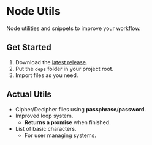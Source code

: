 # Node Utils

Node utilities and snippets to improve your workflow.

## Get Started

1. Download the [latest release](https://github.com/n0ct3ri4/NodeUtils/releases/).
2. Put the `deps` folder in your project root.
3. Import files as you need.

## Actual Utils

- Cipher/Decipher files using **passphrase**/**password**.
- Improved loop system.
  - **Returns a promise** when finished.
- List of basic characters.
  - For user managing systems.
